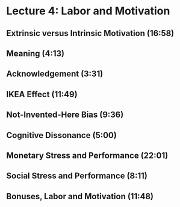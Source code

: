 # Lecture 4: Labor and Motivation

## Extrinsic versus Intrinsic Motivation (16:58)

## Meaning (4:13)

## Acknowledgement (3:31)

## IKEA Effect (11:49)

## Not-Invented-Here Bias (9:36)

## Cognitive Dissonance (5:00)

## Monetary Stress and Performance (22:01)

## Social Stress and Performance (8:11)

## Bonuses, Labor and Motivation (11:48)